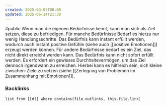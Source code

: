 ```yaml
---
created: 2025-03-03T08:00
updated: 2025-06-14T21:38
---
```

#public
Wenn man die eigenen Bedürfnisse kennt, kann man sich als Ziel setzen, diese zu befriedigen. Für manche Bedürfnisse Bedarf es hierzu nur wenig Handlungsschritte. Das Bedürfnis kann instant erfüllt werden, wodurch auch instant positive Gefühle (siehe auch [[positive Emotionen]]) erzeugt werden können.
Für andere Bedürfnisse bedarf es ein Ziel, das nicht direkt erreicht werden kann. Das Bedürfnis kann nicht sofort erfüllt werden. Es erfordert ein gewisses Durchhaltevermögen, um das Ziel dennoch irgendwann zu erreichen. Hierbei kann es hilfreich sein, sich kleine ziwschen-Ziele zu setzen (siehe [[Zerlegung von Problemen im Zusammenhang mit Emotionen]]).

### Backlinks
```dataview 
list from [[#]] where contains(file.outlinks, this.file.link)
```


